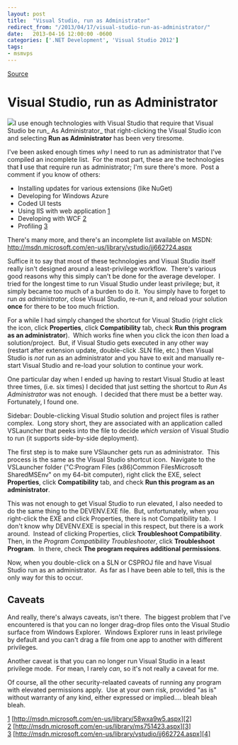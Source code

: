 ```yaml
---
layout: post
title:  "Visual Studio, run as Administrator"
redirect_from: "/2013/04/17/visual-studio-run-as-administrator/"
date:   2013-04-16 12:00:00 -0600
categories: ['.NET Development', 'Visual Studio 2012']
tags:
- msmvps
---
```

[Source](http://pr-blog.azurewebsites.net/2013/04/17/visual-studio-run-as-administrator/ "Permalink to Visual Studio, run as Administrator")

# Visual Studio, run as Administrator

![][1]I use enough technologies with Visual Studio that require that Visual Studio be run_ As Administrator_ that right-clicking the Visual Studio icon and selecting **Run as Administrator** has been very tiresome.

I've been asked enough times _why_ I need to run as administrator that I've compiled an incomplete list.  For the most part, these are the technologies that **I** use that require run as administrator; I'm sure there's more.  Post a comment if you know of others:
* Installing updates for various extensions (like NuGet)
* Developing for Windows Azure
* Coded UI tests
* Using IIS with web application [1]
* Developing with WCF [2]
* Profiling [3]

There's many more, and there's an incomplete list available on MSDN: <http://msdn.microsoft.com/en-us/library/vstudio/jj662724.aspx>

Suffice it to say that most of these technologies and Visual Studio itself really isn't designed around a least-privilege workflow.  There's various good reasons why this simply can't be done for the average developer.  I tried for the longest time to run Visual Studio under least privilege; but, it simply became too much of a burden to do it.  You simply have to forget to run _as administrator_, close Visual Studio, re-run it, and reload your solution **once** for there to be too much friction.

For a while I had simply changed the shortcut for Visual Studio (right click the icon, click **Properties**, click **Compatibility** tab, check **Run this program as an administrator**).  Which works fine when you click the icon _then_ load a solution/project.  But, if Visual Studio gets executed in any other way (restart after extension update, double-click .SLN file, etc.) then Visual Studio is _not_ run as an administrator and you have to exit and manually re-start Visual Studio and re-load your solution to continue your work.

One particular day when I ended up having to restart Visual Studio at least three times, (i.e. six times) I decided that just setting the shortcut to _Run As Administrator_ was not enough.  I decided that there must be a better way.  Fortunately, I found one.

Sidebar: Double-clicking Visual Studio solution and project files is rather complex.  Long story short, they are associated with an application called VSLauncher that peeks into the file to decide _which version_ of Visual Studio to run (it supports side-by-side deployment).

The first step is to make sure VSlauncher gets run as administrator.  This process is the same as the Visual Studio shortcut icon.  Navigate to the VSLauncher folder ("C:Program Files (x86)Common FilesMicrosoft SharedMSEnv" on my 64-bit computer), right click the EXE, select **Properties**, click **Compatibility** tab, and check **Run this program as an administrator**.

This was not enough to get Visual Studio to run elevated, I also needed to do the same thing to the DEVENV.EXE file.  But, unfortunately, when you right-click the EXE and click Properties, there is not Compatibility tab.  I don't know why DEVENV.EXE is special in this respect, but there is a work around.  Instead of clicking Properties, click **Troubleshoot Compatibility**.  Then, in the _Program Compatibility Troubleshooter_, click **Troubleshoot Program**.  In there, check **The program requires additional permissions**.

Now, when you double-click on a SLN or CSPROJ file and have Visual Studio run as an administrator.  As far as I have been able to tell, this is the only way for this to occur.

## Caveats

And really, there's always caveats, isn't there.  The biggest problem that I've encountered is that you can no longer drag-drop files onto the Visual Studio surface from Windows Explorer.  Windows Explorer runs in least privilege by default and you can't drag a file from one app to another with different privileges.

Another caveat is that you can no longer run Visual Studio in a least privilege mode.  For mean, I rarely _can_, so it's not really a caveat for me.

Of course, all the other security-relaated caveats of running any program with elevated permissions apply.  Use at your own risk, provided "as is" without warranty of any kind, either expressed or implied…. bleah bleah bleah.

[1] [http://msdn.microsoft.com/en-us/library/58wxa9w5.aspx][2]  
[2] [http://msdn.microsoft.com/en-us/library/ms751423.aspx][3]  
[3] [http://msdn.microsoft.com/en-us/library/vstudio/jj662724.aspx][4]

[1]: http://www.fotothing.com/photos/8d9/8d9ab6ce158fef47436f6df201f07091.jpg
[2]: http://bit.ly/Z3dxHY "http://msdn.microsoft.com/en-us/library/58wxa9w5.aspx"
[3]: http://bit.ly/11dfVLM "http://msdn.microsoft.com/en-us/library/ms751423.aspx"
[4]: http://bit.ly/17Gz1xm "http://msdn.microsoft.com/en-us/library/vstudio/jj662724.aspx"

